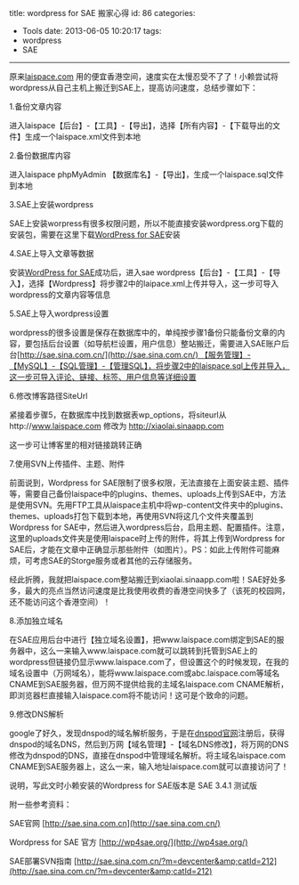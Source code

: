 title: wordpress for SAE 搬家心得
id: 86
categories:
  - Tools
date: 2013-06-05 10:20:17
tags:
  - wordpress
  - SAE
	
---

原来[laispace.com](http://www.laispace.com) 用的便宜香港空间，速度实在太慢忍受不了了！小赖尝试将wordpress从自己主机上搬迁到SAE上，提高访问速度，总结步骤如下：

1.备份文章内容

进入laispace【后台】-【工具】-【导出】，选择【所有内容】-【下载导出的文件】生成一个laispace.xml文件到本地

2.备份数据库内容

进入laispace phpMyAdmin 【数据库名】-【导出】，生成一个laispace.sql文件到本地

<!-- more -->

3.SAE上安装wordpress

SAE上安装worpress有很多权限问题，所以不能直接安装wordpress.org下载的安装包，需要在这里下载[WordPress for SAE](http://sae.sina.com.cn/?m=apps&amp;a=detail&amp;aid=1 "点击进入SAE下载wordpress")安装

4.SAE上导入文章等数据

安装[WordPress for SAE](http://sae.sina.com.cn/?m=apps&amp;a=detail&amp;aid=1 "点击进入SAE下载wordpress")成功后，进入sae wordpress【后台】-【工具】-【导入】，选择【Wordpress】将步骤2中的laipace.xml上传并导入，这一步可导入wordpress的文章内容等信息

5.SAE上导入wordpress设置

wordpress的很多设置是保存在数据库中的，单纯按步骤1备份只能备份文章的内容，要包括后台设置（如导航栏设置，用户信息）整站搬迁，需要进入SAE账户后台[http://sae.sina.com.cn/](http://sae.sina.com.cn/) 【服务管理】-【MySQL】-【SQL管理】-【管理SQL】，将步骤2中的laispace.sql上传并导入，这一步可导入评论、链接、标签、用户信息等详细设置

6.修改博客路径SiteUrl

紧接着步骤5，在数据库中找到数据表wp_options，将siteurl从http://www.laispace.com 修改为 http://xiaolai.sinaapp.com

这一步可让博客里的相对链接跳转正确

7.使用SVN上传插件、主题、附件

前面说到，Wordpress for SAE限制了很多权限，无法直接在上面安装主题、插件等，需要自己备份laispace中的plugins、themes、uploads上传到SAE中，方法是使用SVN。先用FTP工具从laispace主机中将wp-content文件夹中的plugins、themes、uploads打包下载到本地，再使用SVN将这几个文件夹覆盖到Wordpress for SAE中，然后进入wordpress后台，启用主题、配置插件。注意，这里的uploads文件夹是使用laispace时上传的附件，将其上传到Wordpress for SAE后，才能在文章中正确显示那些附件（如图片）。PS：如此上传附件可能麻烦，可考虑SAE的Storge服务或者其他的云存储服务。

经此折腾，我就把laispace.com整站搬迁到xiaolai.sinaapp.com啦！SAE好处多多，最大的亮点当然访问速度是比我使用收费的香港空间快多了（该死的校园网，还不能访问这个香港空间）！

8.添加独立域名

在SAE应用后台中进行【独立域名设置】，把www.laispace.com绑定到SAE的服务器中，这么一来输入www.laispace.com就可以跳转到托管到SAE上的wordpress但链接仍显示www.laispace.com了，但设置这个的时候发现，在我的域名设置中（万网域名），能将www.laispace.com或abc.laispace.com等域名CNAME到SAE服务器，但万网不提供给我的主域名laispace.com CNAME解析，即浏览器栏直接输入laispace.com将不能访问！这可是个致命的问题。

9.修改DNS解析

google了好久，发现dnspod的域名解析服务，于是在[dnspod官网](www.dnspod.cn)注册后，获得dnspod的域名DNS，然后到万网【域名管理】-【域名DNS修改】，将万网的DNS修改为dnspod的DNS，直接在dnspod中管理域名解析。将主域名laispace.com CNAME到SAE服务器上，这么一来，输入地址laispace.com就可以直接访问了！

说明，写此文时小赖安装的Wordpress for SAE版本是 SAE 3.4.1 测试版

附一些参考资料：

SAE官网 [http://sae.sina.com.cn](http://sae.sina.com.cn/)

Wordpress for SAE 官方 [http://wp4sae.org/](http://wp4sae.org/)

SAE部署SVN指南 [http://sae.sina.com.cn/?m=devcenter&amp;catId=212](http://sae.sina.com.cn/?m=devcenter&amp;catId=212)